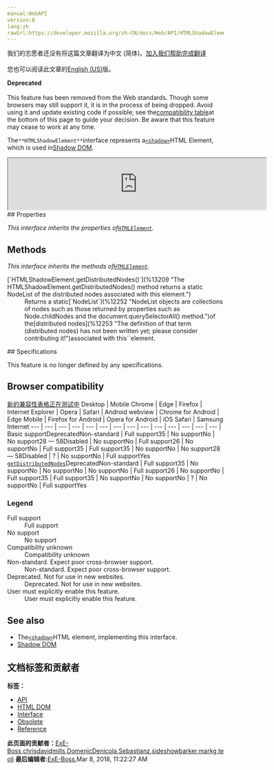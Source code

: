 ```yaml
---
manual:WebAPI
version:0
lang:zh
rawUrl:https://developer.mozilla.org/zh-CN/docs/Web/API/HTMLShadowElement
---
```




<bdi>我们的志愿者还没有将这篇文章翻译为<bdi>中文 (简体)</bdi>。[加入我们帮助完成翻译](%13205 "")<br></br>您也可以阅读此文章的[English (US)](%13206 "")版。</bdi>






**Deprecated**<br></br>This feature has been removed from the Web standards. Though some browsers may still support it, it is in the process of being dropped. Avoid using it and update existing code if possible; see the[compatibility table](%13207 "")at the bottom of this page to guide your decision. Be aware that this feature may cease to work at any time.





The`**HTMLShadowElement**`interface represents a[`<shadow>`](%13208 "The HTML <shadow> element—an obsolete part of the Web Components technology suite—was intended to be used as a shadow DOM insertion point.")HTML Element, which is used in[Shadow DOM](%10213 "").

<iframe src='https://mdn.mozillademos.org/en-US/docs/Web/API/HTMLShadowElement$samples/inheritance_diagram?revision=1365458' width='600' height='120'></iframe>
## Properties<a name="Properties"></a>


<em>This interface inherits the properties of[`HTMLElement`](%12142 "The HTMLElement interface represents any HTML element. Some elements directly implement this interface, others implement it via an interface that inherits it.").</em>


## Methods<a name="Methods"></a>


<em>This interface inherits the methods of[`HTMLElement`](%12142 "The HTMLElement interface represents any HTML element. Some elements directly implement this interface, others implement it via an interface that inherits it.").</em>

<dl><dt>[`HTMLShadowElement.getDistributedNodes()`](%13209 "The HTMLShadowElement.getDistributedNodes() method returns a static NodeList of the distributed nodes associated with this <shadow> element.")</dt><dd>Returns a static[`NodeList`](%12252 "NodeList objects are collections of nodes such as those returned by properties such as Node.childNodes and the document.querySelectorAll() method.")of the[distributed nodes](%12253 "The definition of that term (distributed nodes) has not been written yet; please consider contributing it!")associated with this`<shadow>`element.</dd></dl>
## Specifications<a name="Specifications"></a>


This feature is no longer defined by any specifications.


## Browser compatibility<a name="Browser_compatibility"></a>
[新的兼容性表格正在测试中<i></i>](%3360 "")
<abbr>Desktop<i></i></abbr> | <abbr>Mobile<i></i></abbr> 
<abbr>Chrome<i></i></abbr> | <abbr>Edge<i></i></abbr> | <abbr>Firefox<i></i></abbr> | <abbr>Internet Explorer<i></i></abbr> | <abbr>Opera<i></i></abbr> | <abbr>Safari<i></i></abbr> | <abbr>Android webview<i></i></abbr> | <abbr>Chrome for Android<i></i></abbr> | <abbr>Edge Mobile<i></i></abbr> | <abbr>Firefox for Android<i></i></abbr> | <abbr>Opera for Android<i></i></abbr> | <abbr>iOS Safari<i></i></abbr> | <abbr>Samsung Internet<i></i></abbr> 
 ---  |  ---  |  ---  |  ---  |  ---  |  ---  |  ---  |  ---  |  ---  |  ---  |  ---  |  ---  |  ---  |  ---  | 
Basic support<abbr>Deprecated<i></i></abbr><abbr>Non-standard<i></i></abbr> | <abbr>Full support</abbr>35 | <abbr>No support</abbr>No | <abbr>No support</abbr>28 — 58<abbr>Disabled<i></i></abbr> | <abbr>No support</abbr>No | <abbr>Full support</abbr>26 | <abbr>No support</abbr>No | <abbr>Full support</abbr>35 | <abbr>Full support</abbr>35 | <abbr>No support</abbr>No | <abbr>No support</abbr>28 — 58<abbr>Disabled<i></i></abbr> | <abbr>?</abbr> | <abbr>No support</abbr>No | <abbr>Full support</abbr>Yes 
[`getDistributedNodes`](%13210 "")<abbr>Deprecated<i></i></abbr><abbr>Non-standard<i></i></abbr> | <abbr>Full support</abbr>35 | <abbr>No support</abbr>No | <abbr>No support</abbr>No | <abbr>No support</abbr>No | <abbr>Full support</abbr>26 | <abbr>No support</abbr>No | <abbr>Full support</abbr>35 | <abbr>Full support</abbr>35 | <abbr>No support</abbr>No | <abbr>No support</abbr>No | <abbr>?</abbr> | <abbr>No support</abbr>No | <abbr>Full support</abbr>Yes 


### Legend<a name="Legend"></a>
<dl><dt><abbr>Full support</abbr></dt><dd>Full support</dd><dt><abbr>No support</abbr></dt><dd>No support</dd><dt><abbr>Compatibility unknown</abbr></dt><dd>Compatibility unknown</dd><dt><abbr>Non-standard. Expect poor cross-browser support.<i></i></abbr></dt><dd>Non-standard. Expect poor cross-browser support.</dd><dt><abbr>Deprecated. Not for use in new websites.<i></i></abbr></dt><dd>Deprecated. Not for use in new websites.</dd><dt><abbr>User must explicitly enable this feature.<i></i></abbr></dt><dd>User must explicitly enable this feature.</dd></dl>

## See also<a name="See_also"></a>

* The[`<shadow>`](%13208 "The HTML <shadow> element—an obsolete part of the Web Components technology suite—was intended to be used as a shadow DOM insertion point.")HTML element, implementing this interface.
* [Shadow DOM](%10213 "")



## 文档标签和贡献者
**标签：**
* [API](%50 "")
* [HTML DOM](%6889 "")
* [Interface](%3380 "")
* [Obsolete](%5507 "")
* [Reference](%3381 "")

**此页面的贡献者：**[ExE-Boss](%3990 ""),[chrisdavidmills](%3495 ""),[DomenicDenicola](%6690 ""),[Sebastianz](%4468 ""),[sideshowbarker](%12256 ""),[markg](%12258 ""),[teoli](%160 "")
**最后编辑者:**[ExE-Boss](%3990 ""),<time>Mar 8, 2018, 11:22:27 AM</time>


